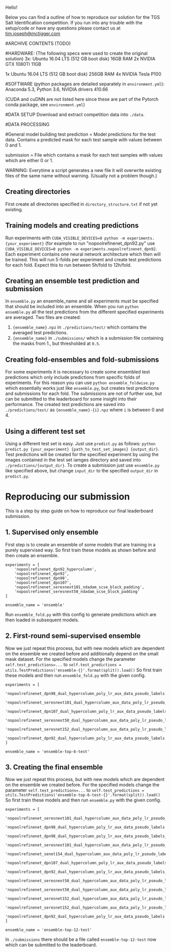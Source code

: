 Hello!

Below you can find a outline of how to reproduce our solution for the TGS Salt Identification competition.
If you run into any trouble with the setup/code or have any questions please contact us at tim.joseph@mctigger.com

#ARCHIVE CONTENTS (TODO)

#HARDWARE: (The following specs were used to create the original solution)
3x:
Ubuntu 16.04 LTS (512 GB boot disk)
16GB RAM
2x NVIDIA GTX 1080TI 11GB

1x
Ubuntu 16.04 LTS (512 GB boot disk)
256GB RAM
4x NVIDIA Tesla P100

#SOFTWARE (python packages are detailed separately in `environment.yml`):
Anaconda 5.3, Python 3.6, NVIDIA drivers 410.66

(CUDA and cuDNN are not listed here since these are part of the Pytorch conda package, see `environment.yml`)

#DATA SETUP 
Download and extract competition data into `./data`.

#DATA PROCESSING

#General model building
test prediction = Model predictions for the test data. Contains a predicted mask for each test sample with values between 0 and 1.

submission = File which contains a mask for each test samples with values which are either 0 or 1.

WARNING: Everytime a script generates a new file it will overwrite existing files of the same name without warning. (Usually not a problem though.)

## Creating directories
First create all directories specified in `directory_structure.txt` if not yet existing.

## Training models and creating predictions
Run experiments with `CUDA_VISIBLE_DEVICES=0 python -m experiments.{your_experiment}` (for example to run "nopoolrefinenet_dpn92.py" use `CUDA_VISIBLE_DEVICES=0 python -m experiments.nopoolrefinenet_dpn92`. 
Each experiment contains one neural network architecture which then will be trained.
This will run 5-folds per experiment and create test predictions for each fold. Expect this to run between 5h/fold to 12h/fold.

## Creating an ensemble test prediction and submission
In `ensemble.py` an ensemble_name and all experiments must be specified that should be included into an ensemble. When you run `python ensemble.py` all the test predictions from the different specified experiments are averaged. Two files are created:
1. `{ensemble_name}.npz` in `./predictions/test/` which contains the averaged test predictions.
2. `{ensemble_name}` in `./submissions/` which is a submission file containing the masks from 1., but thresholded at `0.5`.

## Creating fold-ensembles and fold-submissions
For some experiments it is necessary to create some ensembled test predictions which only include predictions from specific folds of experiments.
For this reason you can use `python ensemble_foldwise.py` which essentially works just like `ensemble.py`, but creates test predictions and submissions for each fold.
The submissions are not of further use, but can be submitted to the leaderboard for some insight into their performance.
The created test predictions are saved into `./predictions/test/` as `{ensemble_name}-{i}.npz` where `i` is between 0 and 4.

## Using a different test set
Using a different test set is easy. Just use `predict.py` as follows: `python predict.py {your_experiment} {path_to_test_set_images} {output_dir}`.
Test predictions will be created for the specified experiment by using the images contained in the test set iamges directory and saved into `./predictions/{output_dir}`.
To create a submission just use `ensemble.py` like specified above, but change `input_dir` to the specified `output_dir` in `predict.py`.

# Reproducing our submission
This is a step by step guide on how to reproduce our final leaderboard submission.

## 1. Supervised only ensemble
First step is to create an ensemble of some models that are training in a purely supervised way.
So first train these models as shown before and then create an ensemble.

```
experiments = [
    'nopoolrefinenet_dpn92_hypercolumn',
    'nopoolrefinenet_dpn92',
    'nopoolrefinenet_dpn98',
    'nopoolrefinenet_dpn107',
    'nopoolrefinenet_seresnext101_ndadam_scse_block_padding',
    'nopoolrefinenet_seresnext50_ndadam_scse_block_padding'
]

ensemble_name = 'ensemble'
```

Run `ensemble_fold.py` with this config to generate predictions which are then loaded in subsequent models.

## 2. First-round semi-supervised ensemble
Now we just repeat this process, but with new models which are dependent on the ensemble we created before and additionally depend on the small mask dataset.
For the specified models change the parameter `self.test_predictions=...` to `self.test_predictions = utils.TestPredictions('ensemble-{}'.format(split)).load()`
So first train these models and then run `ensemble_fold.py` with the given config.

```
experiments = [
    'nopoolrefinenet_dpn98_dual_hypercolumn_poly_lr_aux_data_pseudo_labels',
    'nopoolrefinenet_seresnext101_dual_hypercolumn_aux_data_poly_lr_pseudo_labels',
    'nopoolrefinenet_dpn107_dual_hypercolumn_poly_lr_aux_data_pseudo_labels',
    'nopoolrefinenet_seresnext50_dual_hypercolumn_aux_data_poly_lr_pseudo_labels',
    'nopoolrefinenet_seresnet152_dual_hypercolumn_aux_data_poly_lr_pseudo_labels',
    'nopoolrefinenet_dpn92_dual_hypercolumn_poly_lr_aux_data_pseudo_labels',
]

ensemble_name = 'ensemble-top-6-test'
```

## 3. Creating the final ensemble
Now we just repeat this process, but with new models which are dependent on the ensemble we created before.
For the specified models change the parameter `self.test_predictions=...` to `self.test_predictions = utils.TestPredictions('ensemble-top-6-test-{}'.format(split)).load()`
So first train these models and then run `ensemble.py` with the given config.

```
experiments = [
    'nopoolrefinenet_seresnext101_dual_hypercolumn_aux_data_poly_lr_pseudo_labels_ensemble',
    'nopoolrefinenet_dpn98_dual_hypercolumn_poly_lr_aux_data_pseudo_labels',
    'nopoolrefinenet_dpn98_dual_hypercolumn_poly_lr_aux_data_pseudo_labels_ensemble',
    'nopoolrefinenet_seresnext101_dual_hypercolumn_aux_data_poly_lr_pseudo_labels',
    'nopoolrefinenet_senet154_dual_hypercolumn_aux_data_poly_lr_pseudo_labels',
    'nopoolrefinenet_dpn107_dual_hypercolumn_poly_lr_aux_data_pseudo_labels',
    'nopoolrefinenet_dpn92_dual_hypercolumn_poly_lr_aux_data_pseudo_labels_ensemble',
    'nopoolrefinenet_seresnext50_dual_hypercolumn_aux_data_poly_lr_pseudo_labels',
    'nopoolrefinenet_seresnext50_dual_hypercolumn_aux_data_poly_lr_pseudo_labels_ensemble',
    'nopoolrefinenet_seresnet152_dual_hypercolumn_aux_data_poly_lr_pseudo_labels',
    'nopoolrefinenet_seresnet152_dual_hypercolumn_aux_data_poly_lr_pseudo_labels_ensemble',
    'nopoolrefinenet_dpn92_dual_hypercolumn_poly_lr_aux_data_pseudo_labels',
]

ensemble_name = 'ensemble-top-12-test'
```

In `./submissions` there should be a file called `ensemble-top-12-test` now which can be submitted to the leaderboard.